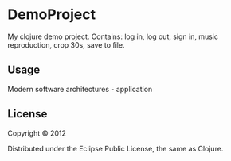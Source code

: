 # DemoProject

My clojure demo project.
Contains:
	log in,
	log out,
	sign in,
	music reproduction,
	crop 30s,
	save to file.

## Usage

Modern software architectures - application

## License

Copyright © 2012

Distributed under the Eclipse Public License, the same as Clojure.